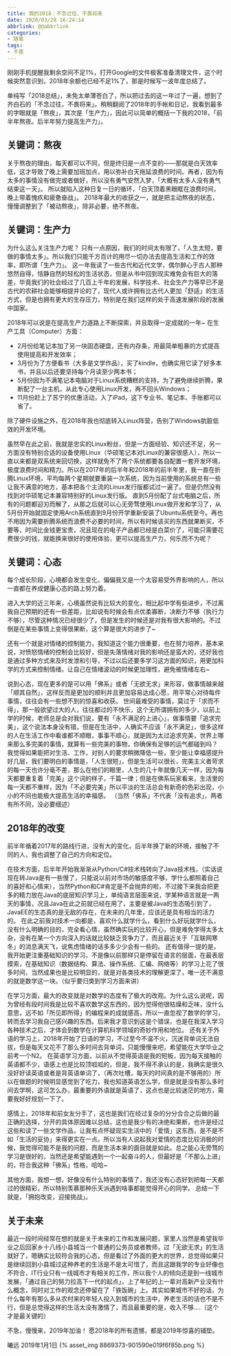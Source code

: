 ```yaml
---
title: 我的2018：不念过往、不畏将来
date: 2020/03/28 16:24:14
abbrlink: @@abbrlink
categories:
- 随笔
tags:
- 不畏
---
```

刚刚手机提醒我剩余空间不足1%，打开Google的文件极客准备清理文件，这个时候突然意识到，2018年余额也已经不足1%了，那是时候写一波年度总结了。

单纯写「2018总结」，未免太单薄苍白了，所以把过去的这一年过了一遍，想到了齐白石的「不念过往，不畏将来」。稍稍翻阅了2018年的手帐和日记，我看到最多的字眼就是「熬夜」，其次是「生产力」，因此可以简单的概括一下我的2018，「前半年熬夜。后半年努力提高生产力」。

## 关键词：熬夜
关于熬夜的理由，每天都可以不同，但是终归是一点不变的——那就是白天效率低，这才导致了晚上需要加班加点，用以弥补白天拖延浪费的时间。再者，因为有太多的事情没有做完或者做好，所以没有勇气安然入梦，「大概有太多人没有勇气结束这一天」。
所以就陷入这种日复一日的循环，「白天顶着黑眼眶在浪费时间，晚上带着愧疚和疲惫奋战」。
2018年最大的收获之一，就是把主动熬夜的状态，慢慢调整到了「被动熬夜」，除非必要，绝不熬夜。


## 关键词：生产力
为什么这么关注生产力呢？
只有一点原因，我们的时间太有限了，「人生太短，要做的事情太多」。所以我们只能千方百计的用尽一切办法去提高生活和工作的效率，即所谓「生产力」。
这一年我读了一些古代和近代文学，偶尔醉心于古人那种悠然自得，恬静自然的轻松的生活状态，但是从书中回到现实难免会有巨大的落差，毕竟我们的社会经过了几百上千年的发展，科学技术、社会生产力等早已不是古代的农耕社会能够相提并论的了，现代人或许拥有比古代人更加「舒适」的生活方式，但是也拥有更大的生存压力，特别是在我们这样的处于高速发展阶段的发展中国家。

2018年可以说是在提高生产力道路上不断探索，并且取得一定成就的一年~
在生产工具（Computer）方面：

- 2月份给笔记本加了另一块固态硬盘，还有内存条，用最简单粗暴的方式提高使用提高和开发效率；
- 3月份为了方便看书（大多是文学作品），买了kindle，也确实用它读了好多本书，并且以后还要坚持每个月读至少两本书；
- 5月份因为不满笔记本电脑对于Linux系统糟糕的支持，为了避免继续折腾，果断配了一台主机，从此专心使用Linux开发，再不回头Windows；
- 11月份赶上了苏宁的优惠活动，入了iPad，这下专业书、笔记本、手账都可以省了。

除了硬件设施之外，在2018年我也彻底转入Linux阵营，告别了Windows肮脏低效的开发环境。

虽然早在此之前，我就是忠实的Linux粉丝，但是一方面经验、知识还不足，另一方面没有特别合适的设备使用Linux（华硕笔记本对Linux的兼容很感人），所以一直以来都是双系统来回切换，这样就免不了两个系统都要各自配置一套开发环境，极度浪费时间和精力。所以在2017年的后半年和2018年的前半年里，我一直在折腾Linux环境，平均每两个星期就要重装一次系统，因为当前使用的系统总有一些让我不满意的地方，基本把各个主流的Linux发行版都试过一遍了。但是仍然没有找到对华硕笔记本兼容特别好的Linux发行版。
直到5月份配了台式电脑之后，所有的问题都迎刃而解了，从那之后就可以心无旁骛使用Linux做开发和学习了，从5月份开始就固定使用Arch系统直到9月份开学重新安装了Ubuntu系统至今。再也不用因为需要折腾系统而浪费不必要的时间，所以有时候该买的东西就果断买，不要等，时间比金钱更宝贵，况且现在的电子产品都已经是白菜价了，可能只需要花费很少的钱，就能换来很好的使用体验，更可以提高生产力，何乐而不为呢？

## 关键词：心态
每个成长阶段，心境都会发生变化，偏偏我又是一个太容易受外界影响的人，所以一直都在养成健康心态的路上努力着。

进入大学的近三年来，心境虽然说有比较大的变化，相比起中学有些进步，不过离我自己预期的还有一些差距，比如说有时候会有点优柔寡断，决断力不够（执行力不够），尽管这种情况已经很少了，但是发生的时候还是对我有很大影响的。不过倒是在某些事情上变得很果断，这个算是很大的进步了~

还有一个就是对情绪的控制能力，我知道这个能力很重要，也在努力培养，基本来说，对愤怒情绪的控制会比较好，但是失落情绪对我的影响还是蛮大的，还好我也是通过多种方式来及时发泄和引导，不过以后还要多学习这方面的知识，用更加科学的方式来控制情绪，让自己在情绪波动的时候更加理性，避免被情绪左右~

说到心态，现在更多的是可以用「佛系」或者「无欲无求」来形容，做事情越来越「顺其自然」，这样反而是更加的顺利并且更加容易达成心愿，用平常心对待每件事情，往往会有一些想不到的惊喜和收获。
世间最难受的事情，莫过于「求而不得」，那一般欲望过大的人，往往都过的不快乐，这个无所谓拥有的多少，以前上学的时候，老师总是会对我们说，要有「永不满足的上进心」，做事情要「追求完美」，这个说法本身没有错，但是在生活中，人确实不应该「永不满足」，很多这样的人在生活工作中看谁都不顺眼，事事不顺心，就是因为太过追求完美，世界上哪来那么多完美的事情，就算有一些完美的事物，你确保有足够的运气都碰到吗？
我觉得如果能把对生活、工作，对别人的要求稍微降低一些，至少能让幸福感提升好几层，我们要明白的事情是，「人生很短」，但是生活可以很长，完美主义者苛求的每一天也许分毫不差，那么在他们的眼里，人生的几十年就像几天一样，因为每天都要重复着「完美」这个词的样子，千篇一律；但是在佛系玩家看来，生活里的每一天都不重样，因为「不必要完美」所以平淡的生活总会有新奇的色彩出现，小小的不同也能极大提高生活的幸福感。
（当然「佛系」不代表「没有追求」，两者有所不同，没必要细述）


## 2018年的改变
前半年循着2017年的路线行进，没有大的变化，后半年换了新的环境，接触了不同的人，我也调整了自己的方向和定位。

在技术方面，后半年开始我渐渐从Python/C#技术栈转向了Java技术栈，（实话说现在转Java是有一些慢了，只能说以前对市场的敏感度不够，学什么都照着自己的喜好和心情来），当然Python和C#肯定是不会抛弃的啦，不过接下来我会把更多的精力放在Java的底层知识学习上，单纯语言层面来说，学某种语言就是一两天的事情，况且Java在此之前就已经在用了，主要是被Java的生态吸引到了，JavaEE的生态真的是无敌的存在，在未来的几年里，应该还是具有相当的活力的。
在此之前我对技术一向都是，喜欢什么就学什么，看到什么好玩就学什么，没有什么明确的目的，完全看心情，虽然确实玩的比较开心，但是难免学得太多太杂，没有在某一个方向深入的话就比较缺乏竞争力了，而且最近关于「互联网寒冬」的消息满天飞，说焦虑情绪的话多多少少会有一些的。
还有值得一提的是，我开始更注重基础知识的学习，不是像以前那样只是停留在语言的层面，在最表层摸索，在基础知识（数据结构、算法、操作系统、汇编、网络等）的学习上花了很多时间，当然成果也是比较明显的，就是对各类技术的理解更深了，唯一还不满意的就是数学这一块。（似乎要归类到学习方面来讲）

在学习方面，最大的改变就是对数学的态度有了极大的改观。为什么这么说呢，因为曾经有段时间我是比较不喜欢数学这东西的，因为觉得他很枯燥和乏味，没什么意思，远不如「所见即所得」的编程来的成就感高，所以一直忽视了数学的学习，转而去学习我自己感兴趣的东西。后来我才意识到这是个错误，也是在我深入学习各种技术之后，才体会到数学在计算机科学领域的奇妙作用和地位。
还有关于外语的学习上，2018年开始了日语的学习，不过至今不温不火，沉迷背单词无法自拔，但是每天又花不了那么多时间去背单词，只能慢慢来吧，希望能在大学毕业之前考一个N2。
在英语学习方面，以前从不觉得英语是我的短板，因为每天接触的英语都不少，语感上也是比较顶呱呱的，但是，我不得不承认的是，我确实是很久没好好读英语或者是背英语单词了，（再次吐槽，每天的时间真的是不够用的）所以在做题的时候明显感觉到了吃力，我也知道英语怎么学，但是就是没有那么多时间去学啊，这可怎么办，最重要的外语就是英语了，这点也是比较迷茫的地方，需要我好好规划一下了。

感情上，2018年和前女友分手了，这也是我们在经过复杂的分分合合之后做的最正确的选择，分开的具体原因难以总结，这也是我少有的决绝和果断，也许是经过这些和读了一些文学作品，让我有点怀疑现实生活中的「爱情」这东西，是不是不如「生活的妥协」来得更实在一点。所以当有人说起我对爱情的态度比较消极的时候，我觉得可能不是我的问题，而是生活本来的面目就是如此。总之能心无旁骛的学习是很好的，当然还是希望能遇到一个一起奋斗的人，但最好是「不那么上进」的，符合我这种「佛系」性格，哈哈~

其他方面，我想一想，好像没有什么特别的事情了，我还没有心态好到把每一天都过的很精彩，所以特别羡慕那种乐天派遇到啥事都能觉得开心的同学。
总结一下就是，「拥抱改变，迎接挑战」。

## 关于未来
最近一段时间经常在想的就是关于未来的工作和发展问题，家里人当然是希望我毕业之后回家乡十八线小县城当一个普通的公务员或者教师，过「无欲无求」的生活就好了，嗯确实比较符合我的心态，但是看过了外面的更大的世界，总觉得如果只是继续回到小县城过这种养老的生活是不是太可惜了，而且这跟我学的专业好像也不符合，IT行业只有一线城市才有相关的工作，所以我个人的倾向还是到一线城市发展，「通过自己的努力拉高下一代的起点」，上了年纪的上一辈对高新产业没有什么概念，同时对工作的观念还停留在了「铁饭碗」上。其实如果城市不好的话，为什么每年有那么多从农村来的年轻人投入到城市的生活中，养老生活的话也不是不行，但是总觉得这样的生活太没有激情了，而且最重要的是，收入不够....（这个才是最关键的）

不急，慢慢来，2019年加油！
愿2018年的所有遗憾，都是2019年惊喜的铺垫。

曦远
2019年1月1日
{% asset_img 8869373-901590e019f6f85b.png %}
